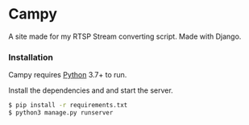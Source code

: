 # Campy
A site made for my RTSP Stream converting script. Made with Django.

### Installation

Campy requires [Python](https://www.python.org/) 3.7+ to run.

Install the dependencies and and start the server.

```sh
$ pip install -r requirements.txt
$ python3 manage.py runserver
```
